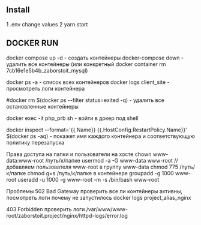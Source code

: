 ## Install

1 .env change values
2 yarn start


## DOCKER RUN
docker compose up -d - создать контейнеры
docker-compose down - удалить все контейнеры
(или конкретный docker container rm 7cb16e1e5b4b_zaborstoit_mysql)

docker ps -a - список всех контейнеров
docker logs client_site - просмотреть логи контейнера

#docker rm $(docker ps --filter status=exited -q) - удалить все остановленные контейнеры


docker exec -it php_prb sh - войти в докер под shell

docker inspect --format='{{.Name}} {{.HostConfig.RestartPolicy.Name}}' $(docker ps -aq) - покажет имя каждого контейнера и соответствующую политику перезапуска

Права доступа на папки и пользователи
на хосте
chown www-data:www-root /путь/к/папке
usermod -a -G www-data www-root  //добавляем пользователя www-root в группу www-data
chmod 775 /путь/к/папке
chmod g+s /путь/к/папке
в контейнере
groupadd -g 1000 www-root
useradd -u 1000 -g www-root -m -s /bin/bash www-root



Проблемы
502 Bad Gateway
проверить все ли контейнеры активны, посмотреть логи почему не запустилось docker logs project_alias_nginx

403 Forbidden
проверить логи /var/www/www-root/zaborstoit.project/nginx/httpd-logs/error.log
